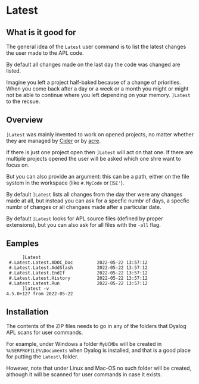 # Latest

## What is it good for

The general idea of the `Latest` user command is to list the latest changes the user made to the APL code.

By default all changes made on the last day the code was changed are listed.

Imagine you left a project half-baked because of a change of priorities. When you come back after a day or a week or a month you might or might not be able to continue where you left depending on your memory. `]Latest` to the recsue.
## Overview

`]Latest` was mainly invented to work on opened projects, no matter whether they are managed by [Cider](https://github.com/aplteam/Cider) or by [acre](https://github.com/the-carlisle-group/Acre-Desktop).

If there is just one project open then `]Latest` will act on that one. If there are multiple projects opened the user will be asked which one shre want to focus on.

But you can also provide an argument: this can be a path, either on the file system in the workspace (like `#.MyCode` or `⎕SE'`).

By default `]Latest` lists all changes from the day ther were any changes made at all, but instead you can ask for a specfic numbr of days, a specfic numbr of changes or all changaes made after a particular date.

By default `]Latest` looks for APL source files (defined by proper extensions), but you can also ask for all files with the `-all` flag.

## Eamples

```
      ]Latest
 #.Latest.Latest.ADOC_Doc         2022-05-22 13:57:12 
 #.Latest.Latest.AddSlash         2022-05-22 13:57:12 
 #.Latest.Latest.EndIf            2022-05-22 13:57:12 
 #.Latest.Latest.History          2022-05-22 13:57:12 
 #.Latest.Latest.Run              2022-05-22 13:57:12 
      ]latest -v
4.5.0+127 from 2022-05-22
```

## Installation

The contents of the ZIP files needs to go in any of the folders that Dyalog APL scans for user commands.

For example, under Windows a folder `MyUCMDs` will be created in `%USERPROFILE%\Documents` when Dyalog is installed, and that is a good place for putting the `Latest\` folder.

However, note that under Linux and Mac-OS no such folder will be created, although it will be scanned for user commands in case it exists.
